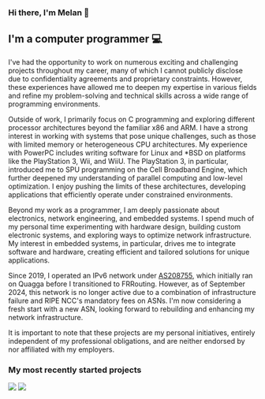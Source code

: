 ### Hi there, I'm Melan 👋


## I'm a computer programmer :computer:

I've had the opportunity to work on numerous exciting and challenging projects throughout my career, many of which I cannot publicly disclose due to confidentiality agreements and proprietary constraints. However, these experiences have allowed me to deepen my expertise in various fields and refine my problem-solving and technical skills across a wide range of programming environments.

Outside of work, I primarily focus on C programming and exploring different processor architectures beyond the familiar x86 and ARM. I have a strong interest in working with systems that pose unique challenges, such as those with limited memory or heterogeneous CPU architectures. My experience with PowerPC includes writing software for Linux and *BSD on platforms like the PlayStation 3, Wii, and WiiU. The PlayStation 3, in particular, introduced me to SPU programming on the Cell Broadband Engine, which further deepened my understanding of parallel computing and low-level optimization. I enjoy pushing the limits of these architectures, developing applications that efficiently operate under constrained environments.

Beyond my work as a programmer, I am deeply passionate about electronics, network engineering, and embedded systems. I spend much of my personal time experimenting with hardware design, building custom electronic systems, and exploring ways to optimize network infrastructure. My interest in embedded systems, in particular, drives me to integrate software and hardware, creating efficient and tailored solutions for unique applications.

Since 2019, I operated an IPv6 network under [AS208755](https://bgp.he.net/AS208755), which initially ran on Quagga before I transitioned to FRRouting. However, as of September 2024, this network is no longer active due to a combination of infrastructure failure and RIPE NCC's mandatory fees on ASNs. I'm now considering a fresh start with a new ASN, looking forward to rebuilding and enhancing my network infrastructure.

It is important to note that these projects are my personal initiatives, entirely independent of my professional obligations, and are neither endorsed by nor affiliated with my employers.

### My most recently started projects

[![](https://github-readme-stats.vercel.app/api/pin/?username=melanj&repo=looking-glass)](https://github.com/melanj/looking-glass) 
[![](https://github-readme-stats.vercel.app/api/pin/?username=melanj&repo=glade-gen)](https://github.com/melanj/glade-gen)


<!--
**melanj/melanj** is a ✨ _special_ ✨ repository because its `README.md` (this file) appears on your GitHub profile.

Here are some ideas to get you started:

- 🔭 I’m currently working on ...
- 🌱 I’m currently learning ...
- 👯 I’m looking to collaborate on ...
- 🤔 I’m looking for help with ...
- 💬 Ask me about ...
- 📫 How to reach me: ...
- 😄 Pronouns: ...
- ⚡ Fun fact: ...
-->
